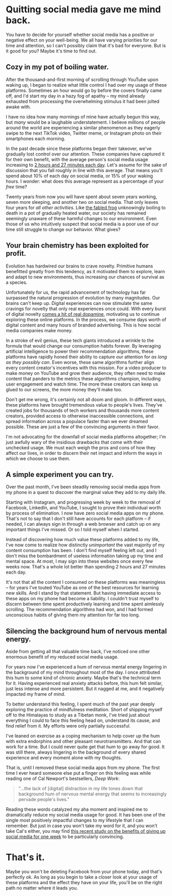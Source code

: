 # Quitting social media gave me mind back.

You have to decide for yourself whether social media has a positive or negative effect on your well-being. We all have varying priorities for our time and attention, so I can't possibly claim that it's bad for everyone. But is it good for _you_? Maybe it's time to find out.

## Cozy in my pot of boiling water.

After the thousand-and-first morning of scrolling through YouTube upon waking up, I began to realize what little control I had over my usage of these platforms. Sometimes an hour would go by before the covers finally came off, and I'd start my day in a hazy fog of apathy – my mind already exhausted from processing the overwhelming stimulus it had been jolted awake with. 

I have no idea how many mornings of mine have actually begun this way, but _many_ would be a laughable understatement. I believe millions of people around the world are experiencing a similar phenomenon as they eagerly swipe to the next TikTok video, Twitter meme, or Instagram photo on their smartphones each morning.

In the past decade since these platforms began their takeover, we've gradually lost control over our attention. These companies have captured it for their own benefit, with the average person's social media usage increasing to [2 hours and 27 minutes each day](https://www.statista.com/statistics/433871/daily-social-media-usage-worldwide/). Let's assume for the sake of discussion that you fall roughly in line with this average. That means you'll spend about 10% of each day on social media, or 15% of your waking hours. I wonder: what does this average represent as a percentage of your _free_ time?

Twenty years from now you will have spent about seven years working, seven more sleeping, and another two on social media. That only leaves four years for _all other activities_. Like [the fabled frog](https://en.wikipedia.org/wiki/Boiling_frog) unknowingly boiling to death in a pot of gradually heated water, our society has remained seemingly unaware of these harmful changes to our environment. Even those of us who intuitively suspect that social media is a poor use of our time still struggle to change our behavior. What gives?

## Your brain chemistry has been exploited for profit.

Evolution has hardwired our brains to crave novelty. Primitive humans benefitted greatly from this tendency, as it motivated them to explore, learn and adapt to new environments, thus increasing our chances of survival as a species. 

Unfortunately for us, the rapid advancement of technology has far surpassed the natural progression of evolution by many magnitudes. Our brains can't keep up. Digital experiences can now stimulate the same cravings for novelty that only real experiences once could. With every burst of digital novelty [comes a hit of real dopamine](https://www.sciencedirect.com/science/article/pii/S0896627306004752), motivating us to continue exploring these online platforms. In the process, we consume days worth of digital content and many hours of branded advertising. This is how social media companies make money.

In a stroke of evil genius, these tech giants introduced a wrinkle to the formula that would change our consumption habits forever. By leveraging artificial intelligence to power their recommendation algorithms, these platforms have rapidly honed their ability to capture our attention for _as long as they possibly can_. Even worse, these same algorithms further align every content creator's incentives with this mission. For a video producer to make money on YouTube and grow their audience, they often need to make content that panders to the metrics these algorithms champion, including user engagement and watch time. The more these creators can keep us glued to our screens, the more money they'll make too.

Don't get me wrong, it's certainly not all doom and gloom. In different ways, these platforms have brought tremendous value to people's lives. They've created jobs for thousands of tech workers and thousands more content creators, provided access to otherwise inaccessible connections, and spread information across a populace faster than we ever dreamed possible. These are just a few of the convincing arguments in their favor.

I'm not advocating for the downfall of social media platforms altogether; I'm just awfully wary of the insidious drawbacks that come with their unchecked usage. We must each weigh the pros and cons of how they affect our lives, in order to discern their net impact and inform the ways in which we choose to use them.

## A simple experiment you can try.

Over the past month, I've been steadily removing  social media apps from my phone in a quest to discover the marginal value they add to my daily life.

Starting with Instagram, and progressing week by week to the removal of Facebook, LinkedIn, and YouTube, I sought to prove their individual worth by process of elimination. I now have zero social media apps on my phone. That's not to say that I don't still have accounts for each platform – if needed, I can always sign in through a web browser and catch up on any important things I've missed. Or so I told myself when I started.

Instead of discovering how much value these platforms added to my life, I've now come to realize how distinctly _unimportant_ the vast majority of my content consumption has been. I don't find myself feeling left out, and I don't miss the bombardment of useless information taking up my time and mental space. At most, I may sign into these websites once every few weeks now. That's a whole lot better than spending 2 hours and 27 minutes each day.

It's not that all the content I consumed on these platforms was meaningless – for years I've touted YouTube as one of the best resources for learning new skills. And I stand by that statement. But having immediate access to these apps on my phone had become a liability. I couldn't trust myself to discern between time spent productively learning and time spent aimlessly scrolling. The recommendation algorithms had won, and I had formed unconscious habits of giving them my attention for far too long.

## Silencing the background hum of nervous mental energy.

Aside from getting all that valuable time back, I've noticed one other enormous benefit of my reduced social media usage.

For years now I've experienced a hum of nervous mental energy lingering in the background of my mind throughout most of the day. I once attributed this hum to some kind of chronic anxiety. Maybe that's the technical term for it. Having experienced real anxiety attacks before, this hum felt similar, just less intense and more persistent. But it nagged at me, and it negatively impacted my frame of mind.

To better understand this feeling, I spent much of the past year deeply exploring the practice of mindfulness meditation. Short of shipping myself off to the Himalayas to study as a Tibetan monk, I've tried just about everything I could to face this feeling head on, understand its cause, and find relief from it. My efforts were only partially successful.

I've leaned on exercise as a coping mechanism to help cover up the hum with extra endorphins and other pleasant neurotransmitters. And that can work for a time. But I could never quite get that hum to go away for good. It was still there, always lingering in the background of every shared experience and every moment alone with my thoughts.

That is, until I removed these social media apps from my phone. The first time I ever heard someone else put a finger on this feeling was while reading one of Cal Newport's bestsellers, _Deep Work_:

> "...the lack of [digital] distraction in my life tones down that background hum of nervous mental energy that seems to increasingly pervade people's lives."

Reading these words catalyzed my aha moment and inspired me to dramatically reduce my social media usage for good. It has been one of the single most positively impactful changes to my lifestyle that I can remember. But just in case you won't take my word for it, and you won't take Cal's either, you may find [this recent study on the benefits of giving up social media for one week](https://www.liebertpub.com/doi/10.1089/cyber.2021.0324) to be particularly convincing.

# That's it.

Maybe you won't be deleting Facebook from your phone today, and that's perfectly ok. As long as you begin to take a closer look at your usage of these platforms and the effect they have on your life, you'll be on the right path no matter where it leads you.

